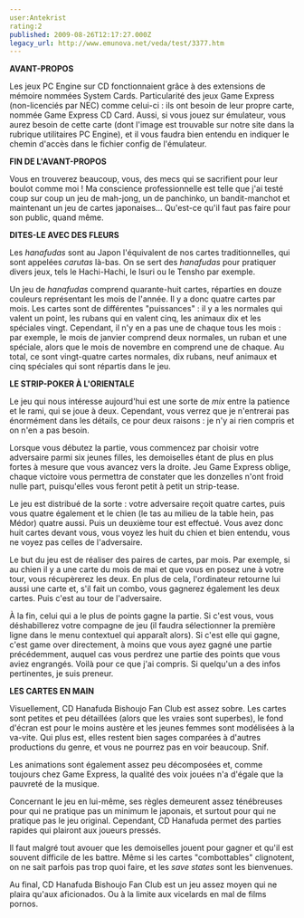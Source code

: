 ```yaml
---
user:Antekrist
rating:2
published: 2009-08-26T12:17:27.000Z
legacy_url: http://www.emunova.net/veda/test/3377.htm
---
```

**AVANT-PROPOS**  

Les jeux PC Engine sur CD fonctionnaient grâce à des extensions de mémoire nommées System Cards. Particularité des jeux Game Express (non-licenciés par NEC) comme celui-ci : ils ont besoin de leur propre carte, nommée Game Express CD Card. Aussi, si vous jouez sur émulateur, vous aurez besoin de cette carte (dont l'image est trouvable sur notre site dans la rubrique utilitaires PC Engine), et il vous faudra bien entendu en indiquer le chemin d'accès dans le fichier config de l'émulateur.  

**FIN DE L'AVANT-PROPOS**  

  

Vous en trouverez beaucoup, vous, des mecs qui se sacrifient pour leur boulot comme moi ! Ma conscience professionnelle est telle que j'ai testé coup sur coup un jeu de mah-jong, un de panchinko, un bandit-manchot et maintenant un jeu de cartes japonaises... Qu'est-ce qu'il faut pas faire pour son public, quand même.  

  

**DITES-LE AVEC DES FLEURS**  

Les _hanafudas_ sont au Japon l'équivalent de nos cartes traditionnelles, qui sont appelées _carutas_ là-bas. On se sert des _hanafudas_ pour pratiquer divers jeux, tels le Hachi-Hachi, le Isuri ou le Tensho par exemple.  

Un jeu de _hanafudas_ comprend quarante-huit cartes, réparties en douze couleurs représentant les mois de l'année. Il y a donc quatre cartes par mois. Les cartes sont de différentes "puissances" : il y a les normales qui valent un point, les rubans qui en valent cinq, les animaux dix et les spéciales vingt. Cependant, il n'y en a pas une de chaque tous les mois : par exemple, le mois de janvier comprend deux normales, un ruban et une spéciale, alors que le mois de novembre en comprend une de chaque. Au total, ce sont vingt-quatre cartes normales, dix rubans, neuf animaux et cinq spéciales qui sont répartis dans le jeu.  

  

**LE STRIP-POKER À L'ORIENTALE**  

Le jeu qui nous intéresse aujourd'hui est une sorte de _mix_ entre la patience et le rami, qui se joue à deux. Cependant, vous verrez que je n'entrerai pas énormément dans les détails, ce pour deux raisons : je n'y ai rien compris et on n'en a pas besoin.  

Lorsque vous débutez la partie, vous commencez par choisir votre adversaire parmi six jeunes filles, les demoiselles étant de plus en plus fortes à mesure que vous avancez vers la droite. Jeu Game Express oblige, chaque victoire vous permettra de constater que les donzelles n'ont froid nulle part, puisqu'elles vous feront petit à petit un strip-tease.  

Le jeu est distribué de la sorte : votre adversaire reçoit quatre cartes, puis vous quatre également et le chien (le tas au milieu de la table hein, pas Médor) quatre aussi. Puis un deuxième tour est effectué. Vous avez donc huit cartes devant vous, vous voyez les huit du chien et bien entendu, vous ne voyez pas celles de l'adversaire.  

Le but du jeu est de réaliser des paires de cartes, par mois. Par exemple, si au chien il y a une carte du mois de mai et que vous en posez une à votre tour, vous récupèrerez les deux. En plus de cela, l'ordinateur retourne lui aussi une carte et, s'il fait un combo, vous gagnerez également les deux cartes. Puis c'est au tour de l'adversaire.  

À la fin, celui qui a le plus de points gagne la partie. Si c'est vous, vous déshabillerez votre compagne de jeu (il faudra sélectionner la première ligne dans le menu contextuel qui apparaît alors). Si c'est elle qui gagne, c'est game over directement, à moins que vous ayez gagné une partie précédemment, auquel cas vous perdrez une partie des points que vous aviez engrangés. Voilà pour ce que j'ai compris. Si quelqu'un a des infos pertinentes, je suis preneur.  

  

**LES CARTES EN MAIN**  

Visuellement, CD Hanafuda Bishoujo Fan Club est assez sobre. Les cartes sont petites et peu détaillées (alors que les vraies sont superbes), le fond d'écran est pour le moins austère et les jeunes femmes sont modélisées à la va-vite. Qui plus est, elles restent bien sages comparées à d'autres productions du genre, et vous ne pourrez pas en voir beaucoup. Snif.  

Les animations sont également assez peu décomposées et, comme toujours chez Game Express, la qualité des voix jouées n'a d'égale que la pauvreté de la musique.  

Concernant le jeu en lui-même, ses règles demeurent assez ténébreuses pour qui ne pratique pas un minimum le japonais, et surtout pour qui ne pratique pas le jeu original. Cependant, CD Hanafuda permet des parties rapides qui plairont aux joueurs pressés.  

Il faut malgré tout avouer que les demoiselles jouent pour gagner et qu'il est souvent difficile de les battre. Même si les cartes "combottables" clignotent, on ne sait parfois pas trop quoi faire, et les _save states_ sont les bienvenues.  

Au final, CD Hanafuda Bishoujo Fan Club est un jeu assez moyen qui ne plaira qu'aux aficionados. Ou à la limite aux vicelards en mal de films pornos.
